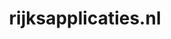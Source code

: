 ---
layout: post
title:  "rijksapplicaties.nl"
internal_url:  "/dutchgov/rijksapplicaties.nl.html"
categories: dutchgov
---